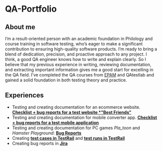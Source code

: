 # QA-Portfolio
## About me
I’m a result-oriented person with an academic foundation in Philology and course training in software testing, who’s eager to make a significant contribution to ensuring high-quality software products. I’m ready to bring a blend of dedication, precision, and proactive approach to any project. I think, a good QA engineer knows how to write and explain clearly. So I believe that my previous experience in writing, reviewing documentation, and extracting important information gives me a good start for excelling in the QA field. I've completed the QA courses from [EPAM](https://drive.google.com/file/d/1gaCGk2FFnu52R_M051K09R_XVgNxKlqN/view?usp=drive_link) and QAtestlab and gained a solid foundation in both testing theory and practice. 
## Experiences
* Testing and creating documentation for an ecommerce website. [**Checklist + bug reports for a test website *"Best Friends"**](https://docs.google.com/spreadsheets/d/1ajRsNJJlZyAQelSkssKit7f0zGHqjmhxddZPW9KfaVo/edit?usp=drive_link)
* Testing and creating documentation for mobile converter app. [**Checklist + bug reports for a test mobile application**](https://docs.google.com/spreadsheets/d/17y9R3Tbib3jBlSSSC7rkE9G0jQm2ad1AM574xFMNyQY/edit?usp=drive_link)
* Testing and creating documentation for PC games *Pla_toon* and *Hamster Playground*: [**Bug Reports**](https://docs.google.com/spreadsheets/d/1WaE-g5i1fuWND4ap5C4l4blF39v1RQc2uuKbY6HiznQ/edit?usp=drive_link)
* Creating [**test cases in TestRail**](https://drive.google.com/file/d/1NT4fULW57hQ7CfUyMrTgnP_TQ5Vg0dmm/view?usp=drive_link) and [**test runs in TestRail**](https://drive.google.com/file/d/1OpJ_26WtKwVYNo_D1mDBFGDZGEHGI8PS/view?usp=drive_link)
* Creating bug reports in [**Jira**](https://drive.google.com/file/d/1Z3_CB-UJUq1reUdusK1R53Wi_hFKRZPB/view?usp=drive_link)
